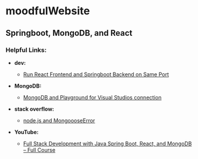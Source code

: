 # moodfulWebsite
## Springboot, MongoDB, and React


### **Helpful Links:**

- **dev:** <br>
  - [Run React Frontend and Springboot Backend on Same Port](https://dev.to/arpan_banerjee7/run-react-frontend-and-springboot-backend-on-the-same-port-and-package-them-as-a-single-artifact-14pa)


- **MongoDB:** <br>
  - [MongoDB and Playground for Visual Studios connection](https://www.mongodb.com/docs/mongodb-vscode/playgrounds/)


- **stack overflow:** <br>
  - [node.js and MongoooseError](https://stackoverflow.com/questions/60431996/mongooseerror-mongooseserverselectionerror-connection-monitor-to-52-6-250-2)


- **YouTube:** <br>
  - [Full Stack Development with Java Spring Boot, React, and MongoDB – Full Course](https://www.youtube.com/watch?v=5PdEmeopJVQ)
 
